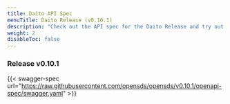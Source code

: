 ```yaml
---
title: Daito API Spec
menuTitle: Daito Release (v0.10.1)
description: "Check out the API spec for the Daito Release and try out the APIs without having to install the system."
weight: 2
disableToc: false
---
```

### Release v0.10.1  


{{< swagger-spec url="https://raw.githubusercontent.com/opensds/opensds/v0.10.1/openapi-spec/swagger.yaml" >}}
